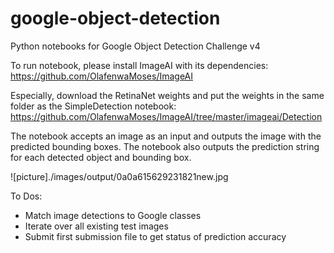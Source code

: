 # google-object-detection
Python notebooks for Google Object Detection Challenge v4

To run notebook, please install ImageAI with its dependencies:
https://github.com/OlafenwaMoses/ImageAI

Especially, download the RetinaNet weights and put the weights in the same folder as the SimpleDetection notebook:
https://github.com/OlafenwaMoses/ImageAI/tree/master/imageai/Detection

The notebook accepts an image as an input and outputs the image with the predicted bounding boxes.
The notebook also outputs the prediction string for each detected object and bounding box.

![picture]./images/output/0a0a615629231821new.jpg

To Dos:
- Match image detections to Google classes
- Iterate over all existing test images
- Submit first submission file to get status of prediction accuracy
